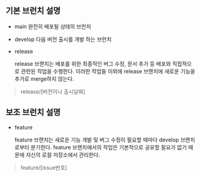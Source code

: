 
## 기본 브런치 설명

- main 
  완전히 배포될 상태의 브런치

- develop
  다음 버전 출시를 개발 하는 브런치


- release

    release 브랜치는 배포를 위한 최종적인 버그 수정, 문서 추가 등 배포와 직접적으로 관련된 작업을 수행한다. 이러한 작업들 이외에 release 브랜치에 새로운 기능을 추가로 merge하지 않는다.

> release/[버전이나 출시날짜]


## 보조 브런치 설명

- feature
    
    feature 브랜치는 새로운 기능 개발 및 버그 수정이 필요할 때마다 develop 브랜치로부터 분기한다. feature 브랜치에서의 작업은 기본적으로 공유할 필요가 없기 때문에 자신의 로컬 저장소에서 관리한다.
> feature/[issue번호]



